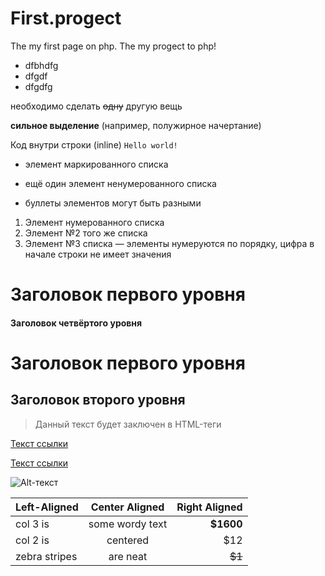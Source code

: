 # First.progect
The my first page on php.
The my progect to php!


* dfbhdfg
* dfgdf
* dfgdfg

 необходимо сделать ~~одну~~ другую вещь

 **сильное выделение** (например, полужирное начертание)

  Код внутри строки (inline) `Hello world!`

   * элемент маркированного списка
 - ещё один элемент ненумерованного списка
 + буллеты элементов могут быть разными

 1. Элемент нумерованного списка
 2. Элемент №2 того же списка
 9. Элемент №3 списка — элементы нумеруются по порядку, цифра в начале строки не имеет значения

 # Заголовок первого уровня
#### Заголовок четвёртого уровня

Заголовок первого уровня
========================
Заголовок второго уровня
------------------------

> Данный текст будет заключен в HTML-теги <blockquote></blockquote>

[Текст ссылки](адрес://ссылки.здесь "Заголовок ссылки")

[Текст ссылки][тег]

[тег]: адрес://ссылки.здесь "Заголовок ссылки"

![Alt-текст](адрес://ссылки.здесь "Заголовок изображения")


| Left-Aligned  | Center Aligned  | Right Aligned |
|:------------- |:---------------:| -------------:|
| col 3 is      | some wordy text |     **$1600** |
| col 2 is      | centered        |         $12   |
| zebra stripes | are neat        |        ~~$1~~ |